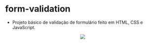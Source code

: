 # form-validation

- Projeto básico de validação de formulário feito em HTML, CSS e JavaScript. 

<p align="center"> 
    <img src="https://user-images.githubusercontent.com/106037010/188732508-5c456c31-b65c-4234-9402-593f50401bf4.png"></img>
</p>

